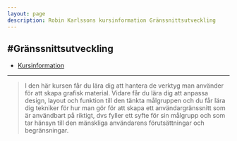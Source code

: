 ```yaml
---
layout: page
description: Robin Karlssons kursinformation Gränssnittsutveckling
---
```

#Gränssnittsutveckling
---

- [Kursinformation](https://coursepress.lnu.se/kurs/granssnittsutveckling-anvandarvanlighet-och-tillganglighet/)
---

>I den här kursen får du lära dig att hantera de verktyg man använder för
>att skapa grafisk material. Vidare får du lära dig att anpassa design,
>layout och funktion till den tänkta målgruppen och du får lära dig
>tekniker för hur man gör för att skapa ett användargränssnitt som är
>användbart på riktigt, dvs fyller ett syfte för sin målgrupp och som tar
>hänsyn till den mänskliga användarens förutsättningar och begränsningar.
